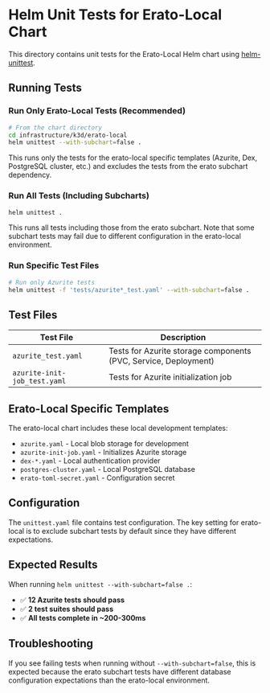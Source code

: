 # Helm Unit Tests for Erato-Local Chart

This directory contains unit tests for the Erato-Local Helm chart using [helm-unittest](https://github.com/helm-unittest/helm-unittest).

## Running Tests

### Run Only Erato-Local Tests (Recommended)
```bash
# From the chart directory
cd infrastructure/k3d/erato-local
helm unittest --with-subchart=false .
```

This runs only the tests for the erato-local specific templates (Azurite, Dex, PostgreSQL cluster, etc.) and excludes the tests from the erato subchart dependency.

### Run All Tests (Including Subcharts)
```bash
helm unittest .
```

This runs all tests including those from the erato subchart. Note that some subchart tests may fail due to different configuration in the erato-local environment.

### Run Specific Test Files
```bash
# Run only Azurite tests
helm unittest -f 'tests/azurite*_test.yaml' --with-subchart=false .
```

## Test Files

| Test File | Description |
|-----------|-------------|
| `azurite_test.yaml` | Tests for Azurite storage components (PVC, Service, Deployment) |
| `azurite-init-job_test.yaml` | Tests for Azurite initialization job |

## Erato-Local Specific Templates

The erato-local chart includes these local development templates:
- `azurite.yaml` - Local blob storage for development
- `azurite-init-job.yaml` - Initializes Azurite storage
- `dex-*.yaml` - Local authentication provider
- `postgres-cluster.yaml` - Local PostgreSQL database
- `erato-toml-secret.yaml` - Configuration secret

## Configuration

The `unittest.yaml` file contains test configuration. The key setting for erato-local is to exclude subchart tests by default since they have different expectations.

## Expected Results

When running `helm unittest --with-subchart=false .`:
- ✅ **12 Azurite tests should pass**
- ✅ **2 test suites should pass**
- ✅ **All tests complete in ~200-300ms**

## Troubleshooting

If you see failing tests when running without `--with-subchart=false`, this is expected because the erato subchart tests have different database configuration expectations than the erato-local environment.
